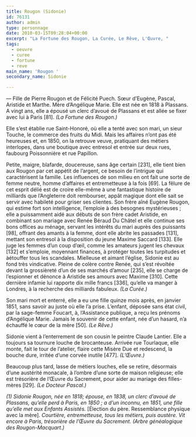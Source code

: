 ```yaml
---
title: Rougon (Sidonie)
id: 76131
author: admin
type: personnage
date: 2010-03-15T09:28:04+00:00
excerpt: "La Fortune des Rougon, La Curée, Le Rêve, L'Œuvre, "
tags:
  - oeuvre
  - curee
  - fortune
  - reve
main_name: 'Rougon '
secondary_name: Sidonie

---
```

— Fille de Pierre Rougon et de Félicité Puech. Sœur d&rsquo;Eugène, Pascal, Aristide et Marthe. Mère d&rsquo;Angélique Marie. Elle est née en 1818 à Plassans. A vingt ans, elle a épousé un clerc d&rsquo;avoué de Plassans et est allée se fixer avec lui à Paris [81]. _(La Fortune des Rougon.)_

Elle s&rsquo;est établie rue Saint-Honoré, où elle a tenté avec son mari, un sieur Touche, le commerce des fruits du Midi. Mais les affaires n&rsquo;ont pas été heureuses et, en 1850, on la retrouve veuve, pratiquant des métiers interlopes, dans une boutique avec entresol et entrée sur deux rues, faubourg Poissonnière et rue Papillon.

Petite, maigre, blafarde, doucereuse, sans âge certain [231], elle tient bien aux Rougon par cet appétit de l&rsquo;argent, ce besoin de l&rsquo;intrigue qui caractérisent la famille. Les influences de son milieu en ont fait une sorte de femme neutre, homme d&rsquo;affaires et entremetteuse à la fois [69]. La fêlure de cet esprit délié est de croire elle-même à une fantastique histoire de milliards que l&rsquo;Angleterre doit rembourser, appât magique dont elle sait se servir avec habileté pour griser ses clientes. Son frère aîné Eugène Rougon, qui estime fort son intelligence, l&rsquo;emploie à des besognes mystérieuses ; elle a puissamment aidé aux débuts de son frère cadet Aristide, en combinant son mariage avec Renée Béraud Du Châtel et elle continue ses bons offices au ménage, servant les intérêts du mari auprès des puissants [98], offrant des amants à la femme, dont elle abrite les passades [131], mettant son entresol à la disposition du jeune Maxime Saccard [133]. Elle juge les femmes d&rsquo;un coup d&rsquo;œil, comme les amateurs jugent les chevaux [132] et s&rsquo;emploie, moyennant finances, à protéger toutes les turpitudes et àétouffer tous les scandales. Mielleuse et aimant l&rsquo;église, Sidonie est au fond très vindicative. Pleine de colère contre Renée, qui s&rsquo;est révoltée devant la grossièreté d&rsquo;un de ses marchés d&rsquo;amour [235], elle se charge de l&rsquo;espionner et dénonce à Aristide ses amours avec Maxime [310]. Cette dernière infamie lui rapporte dix mille francs [336], qu&rsquo;elle va manger à Londres, à la recherche des milliards fabuleux. _(La Curée.)_

Son mari mort et enterré, elle a eu une fille quinze mois après, en janvier 1851, sans savoir au juste où elle l&rsquo;a prise. L&rsquo;enfant, déposée sans état civil, par la sage-femme Foucart, à, l&rsquo;Assistance publique, a reçu les prénoms d&rsquo;Angélique Marie. Jamais le souvenir de cette enfant, née d&rsquo;un hasard, n&rsquo;a échauffé le cœur de la mère [50]. _(Le Rêve.)_

Sidonie vient à l&rsquo;enterrement de son cousin le peintre Claude Lantier. Elle a toujours sa tournure louche de brocanteuse. Arrivée rue Tourlaque, elle monte, fait le tour de l&rsquo;atelier, flaire cette Misère Due et redescend, la bouche dure, irritée d&rsquo;une corvée inutile [477]. _(L&rsquo;Œuvre.)_

Beaucoup plus tard, lasse de métiers louches, elle se retire, désormais d&rsquo;une austérité monacale, à l&rsquo;ombre d&rsquo;une sorte de maison religieuse; elle est trésorière de l&rsquo;Œuvre du Sacrement, pour aider au mariage des filles-mères [l29]. _(Le Docteur Pascal.)_

_(1) Sidonie Rougon, née en 1818; épouse, en 1838, un clerc_ _d&rsquo;avoué de Plassans, qu&rsquo;elle perd à Paris, en 1850 ; a d&rsquo;un inconnu, en 1851, une fille qu&rsquo;elle met aux Enfants Assistés._ [Élection du père. Ressemblance physique avec la mère]. _Courtière, entremetteuse, tous les métiers, puis austère. Vit encore à Paris, trésorière de l&rsquo;Œuvre du Sacrement. (Arbre généalogique des Rougon-Macquart.)_